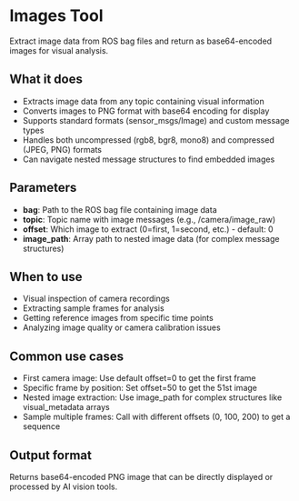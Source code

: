 # Images Tool

Extract image data from ROS bag files and return as base64-encoded images for visual analysis.

## What it does
- Extracts image data from any topic containing visual information
- Converts images to PNG format with base64 encoding for display
- Supports standard formats (sensor_msgs/Image) and custom message types
- Handles both uncompressed (rgb8, bgr8, mono8) and compressed (JPEG, PNG) formats
- Can navigate nested message structures to find embedded images

## Parameters
- **bag**: Path to the ROS bag file containing image data
- **topic**: Topic name with image messages (e.g., /camera/image_raw)
- **offset**: Which image to extract (0=first, 1=second, etc.) - default: 0
- **image_path**: Array path to nested image data (for complex message structures)

## When to use
- Visual inspection of camera recordings
- Extracting sample frames for analysis
- Getting reference images from specific time points
- Analyzing image quality or camera calibration issues

## Common use cases
- First camera image: Use default offset=0 to get the first frame
- Specific frame by position: Set offset=50 to get the 51st image
- Nested image extraction: Use image_path for complex structures like visual_metadata arrays
- Sample multiple frames: Call with different offsets (0, 100, 200) to get a sequence

## Output format
Returns base64-encoded PNG image that can be directly displayed or processed by AI vision tools.